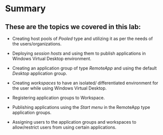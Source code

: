 # **Summary**


## **These are the topics we covered in this lab:**

- Creating host pools of *Pooled* type and utilizing it as per the needs of the users/organizations.

- Deploying *session hosts* and using them to publish applications in Windows Virtual Desktop environment.

- Creating an application group of type *RemoteApp* and using the default *Desktop* application group.

- Creating *workspaces* to have an isolated/ differentiated environment for the user while using Windows Virtual Desktop. 

- Registering application groups to Workspace.

- Publishing applications using the *Start menu* in the RemoteApp type application groups.

- Assigning users to the application groups and workspaces to allow/restrict users from using certain applications.
